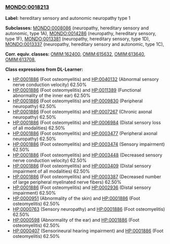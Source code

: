 
### [MONDO:0018213](http://purl.obolibrary.org/obo/MONDO_0018213)
**Label:** hereditary sensory and autonomic neuropathy type 1

**Subclasses:** [MONDO:0008086](http://purl.obolibrary.org/obo/MONDO_0008086) (neuropathy, hereditary sensory and autonomic, type 1A), [MONDO:0014286](http://purl.obolibrary.org/obo/MONDO_0014286) (neuropathy, hereditary sensory, type 1F), [MONDO:0013381](http://purl.obolibrary.org/obo/MONDO_0013381) (neuropathy, hereditary sensory, type 1D), [MONDO:0013337](http://purl.obolibrary.org/obo/MONDO_0013337) (neuropathy, hereditary sensory and autonomic, type 1C), 

**Corr. equiv. classes:** [OMIM:162400](http://purl.obolibrary.org/obo/OMIM_162400), [OMIM:615632](http://purl.obolibrary.org/obo/OMIM_615632), [OMIM:613640](http://purl.obolibrary.org/obo/OMIM_613640), [OMIM:613708](http://purl.obolibrary.org/obo/OMIM_613708), 

**Class expressions from DL-Learner:**

- [HP:0001886](http://purl.obolibrary.org/obo/HP_0001886) (Foot osteomyelitis) and [HP:0040132](http://purl.obolibrary.org/obo/HP_0040132) (Abnormal sensory nerve conduction velocity) 62.50%
- [HP:0001886](http://purl.obolibrary.org/obo/HP_0001886) (Foot osteomyelitis) and [HP:0011389](http://purl.obolibrary.org/obo/HP_0011389) (Functional abnormality of the inner ear) 62.50%
- [HP:0001886](http://purl.obolibrary.org/obo/HP_0001886) (Foot osteomyelitis) and [HP:0009830](http://purl.obolibrary.org/obo/HP_0009830) (Peripheral neuropathy) 62.50%
- [HP:0001886](http://purl.obolibrary.org/obo/HP_0001886) (Foot osteomyelitis) and [HP:0007267](http://purl.obolibrary.org/obo/HP_0007267) (Chronic axonal neuropathy) 62.50%
- [HP:0001886](http://purl.obolibrary.org/obo/HP_0001886) (Foot osteomyelitis) and [HP:0006984](http://purl.obolibrary.org/obo/HP_0006984) (Distal sensory loss of all modalities) 62.50%
- [HP:0001886](http://purl.obolibrary.org/obo/HP_0001886) (Foot osteomyelitis) and [HP:0003477](http://purl.obolibrary.org/obo/HP_0003477) (Peripheral axonal neuropathy) 62.50%
- [HP:0001886](http://purl.obolibrary.org/obo/HP_0001886) (Foot osteomyelitis) and [HP:0003474](http://purl.obolibrary.org/obo/HP_0003474) (Sensory impairment) 62.50%
- [HP:0001886](http://purl.obolibrary.org/obo/HP_0001886) (Foot osteomyelitis) and [HP:0003448](http://purl.obolibrary.org/obo/HP_0003448) (Decreased sensory nerve conduction velocity) 62.50%
- [HP:0001886](http://purl.obolibrary.org/obo/HP_0001886) (Foot osteomyelitis) and [HP:0003409](http://purl.obolibrary.org/obo/HP_0003409) (Distal sensory impairment of all modalities) 62.50%
- [HP:0001886](http://purl.obolibrary.org/obo/HP_0001886) (Foot osteomyelitis) and [HP:0003387](http://purl.obolibrary.org/obo/HP_0003387) (Decreased number of large peripheral myelinated nerve fibers) 62.50%
- [HP:0001886](http://purl.obolibrary.org/obo/HP_0001886) (Foot osteomyelitis) and [HP:0002936](http://purl.obolibrary.org/obo/HP_0002936) (Distal sensory impairment) 62.50%
- [HP:0000951](http://purl.obolibrary.org/obo/HP_0000951) (Abnormality of the skin) and [HP:0001886](http://purl.obolibrary.org/obo/HP_0001886) (Foot osteomyelitis) 62.50%
- [HP:0000763](http://purl.obolibrary.org/obo/HP_0000763) (Sensory neuropathy) and [HP:0001886](http://purl.obolibrary.org/obo/HP_0001886) (Foot osteomyelitis) 62.50%
- [HP:0000598](http://purl.obolibrary.org/obo/HP_0000598) (Abnormality of the ear) and [HP:0001886](http://purl.obolibrary.org/obo/HP_0001886) (Foot osteomyelitis) 62.50%
- [HP:0000407](http://purl.obolibrary.org/obo/HP_0000407) (Sensorineural hearing impairment) and [HP:0001886](http://purl.obolibrary.org/obo/HP_0001886) (Foot osteomyelitis) 62.50%


